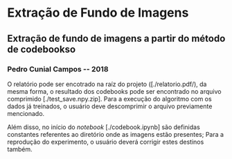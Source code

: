 # Extração de Fundo de Imagens

## Extração de fundo de imagens a partir do método de codebookso

### Pedro Cunial Campos -- 2018

O relatório pode ser encotrado na raíz do projeto ([./relatorio.pdf/), da mesma forma, o resultado dos codebooks pode ser encontrado no arquivo comprimido [./test_save.npy.zip]. Para a execução do algoritmo com os dados já treinados, o usuário deve descomprimir o arquivo previamente mencionado.

Além disso, no início do _notebook_ [./codebook.ipynb] são definidas constantes referentes ao diretório onde as imagens estão presentes; Para a reprodução do experimento, o usuário deverá corrigir estes destinos também.
